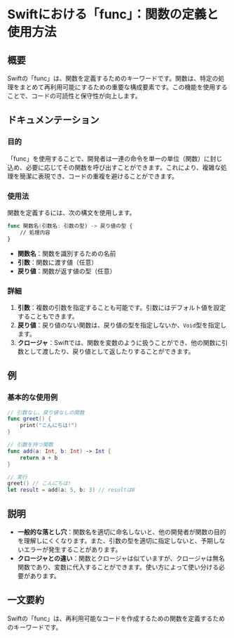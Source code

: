 <!--
Meta Description: # Swiftにおける「func」：関数の定義と使用方法 ## 概要 Swiftの「func」は、関数を定義するためのキーワードです。関数は、特定の処理をまとめて再利用可能にするための重要な構成要素です。この機能を使用することで、コードの可読性と保守性が向上します。 ## ドキュメンテーション ##...
Meta Keywords: func, int, swiftの, swift, 関数名
-->

# Swiftにおける「func」：関数の定義と使用方法

## 概要
Swiftの「func」は、関数を定義するためのキーワードです。関数は、特定の処理をまとめて再利用可能にするための重要な構成要素です。この機能を使用することで、コードの可読性と保守性が向上します。

## ドキュメンテーション
### 目的
「func」を使用することで、開発者は一連の命令を単一の単位（関数）に封じ込め、必要に応じてその関数を呼び出すことができます。これにより、複雑な処理を簡潔に表現でき、コードの重複を避けることができます。

### 使用法
関数を定義するには、次の構文を使用します。

```swift
func 関数名(引数名: 引数の型) -> 戻り値の型 {
    // 処理内容
}
```

- **関数名**：関数を識別するための名前
- **引数**：関数に渡す値（任意）
- **戻り値**：関数が返す値の型（任意）

### 詳細
1. **引数**：複数の引数を指定することも可能です。引数にはデフォルト値を設定することもできます。
2. **戻り値**：戻り値のない関数は、戻り値の型を指定しないか、`Void`型を指定します。
3. **クロージャ**：Swiftでは、関数を変数のように扱うことができ、他の関数に引数として渡したり、戻り値として返したりすることができます。

## 例
### 基本的な使用例
```swift
// 引数なし、戻り値なしの関数
func greet() {
    print("こんにちは!")
}

// 引数を持つ関数
func add(a: Int, b: Int) -> Int {
    return a + b
}

// 実行
greet() // こんにちは!
let result = add(a: 5, b: 3) // resultは8
```

## 説明
- **一般的な落とし穴**：関数名を適切に命名しないと、他の開発者が関数の目的を理解しにくくなります。また、引数の型を適切に指定しないと、予期しないエラーが発生することがあります。
- **クロージャとの違い**：関数とクロージャは似ていますが、クロージャは無名関数であり、変数に代入することができます。使い方によって使い分ける必要があります。

## 一文要約
Swiftの「func」は、再利用可能なコードを作成するための関数を定義するためのキーワードです。